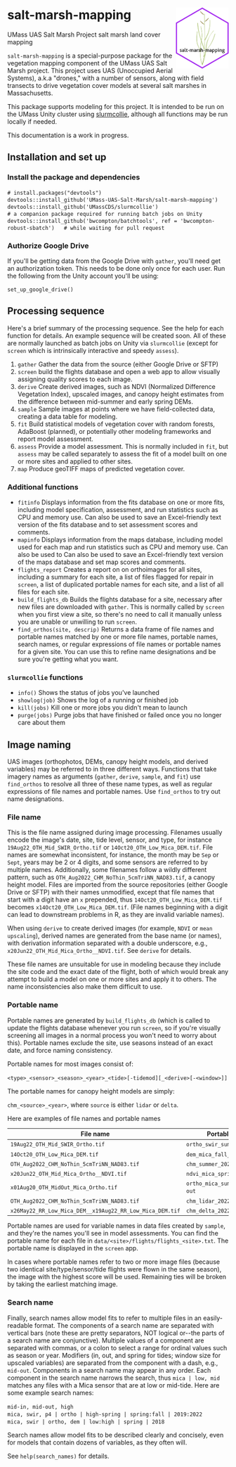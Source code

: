 # salt-marsh-mapping <a href="https://github.com/UMass-UAS-Salt-Marsh/salt-marsh-mapping/"><img src="man/figures/hexsticker.png" align="right" height="139"/></a>

UMass UAS Salt Marsh Project salt marsh land cover mapping

`salt-marsh-mapping` is a special-purpose package for the vegetation mapping component of the UMass
UAS Salt Marsh project. This project uses UAS (Unoccupied Aerial Systems), a.k.a "drones," with a
number of sensors, along with field transects to drive vegetation cover models at several salt
marshes in Massachusetts.

This package supports modeling for this project. It is intended to be run on the UMass Unity
cluster using [slurmcollie](https://github.com/UMassCDS/slurmcollie), although all functions may 
be run locally if needed.

This documentation is a work in progress.

## Installation and set up

### Install the package and dependencies

```
# install.packages("devtools")
devtools::install_github('UMass-UAS-Salt-Marsh/salt-marsh-mapping')
devtools::install_github('UMassCDS/slurmcollie')                                    # a companion package required for running batch jobs on Unity
devtools::install_github('bwcompton/batchtools', ref = 'bwcompton-robust-sbatch')   # while waiting for pull request

```

### Authorize Google Drive

If you'll be getting data from the Google Drive with `gather`, you'll need get an 
authorization token. This needs to be done only once for each user. Run the following
from the Unity account you'll be using:

```
set_up_google_drive()
```

## Processing sequence

Here's a brief summary of the processing sequence. See the help for each function for details.
An example sequence will be created soon. All of these are normally launched as batch jobs on Unity 
via `slurmcollie` (except for `screen` which is intrinsically interactive and speedy `assess`).

1. `gather` Gather the data from the source (either Google Drive or SFTP)
2. `screen` build the flights database and open a web app to allow visually assigning quality
   scores to each image.
3. `derive` Create derived images, such as NDVI (Normalized Difference Vegetation Index), upscaled
   images, and canopy height estimates from the difference between mid-summer and early spring DEMs.
4. `sample` Sample images at points where we have field-collected data, creating a data table 
   for modeling.
5. `fit` Build statistical models of vegetation cover with random forests, AdaBoost (planned), or
   potentially other modeling frameworks and report model assessment.
6. `assess` Provide a model assessment. This is normally included in `fit`, but `assess` may be
   called separately to assess the fit of a model built on one or more sites and applied to other 
   sites.
7. `map` Produce geoTIFF maps of predicted vegetation cover. 

### Additional functions

- `fitinfo` Displays information from the fits database on one or more fits, including model 
   specification, assessment, and run statistics such as CPU and memory use. Can also be used to save
   an Excel-friendly text version of the fits database and to set assessment scores and comments.
- `mapinfo` Displays information from the maps database, including model used for each map and run 
   statistics such as CPU and memory use. Can also be used to Can also be used to save
   an Excel-friendly text version of the maps database and set map scores and comments.
- `flights_report` Creates a report on on orthoimages for all sites, including a summary for each site,
   a list of files flagged for repair in `screen`, a list of duplicated portable names for each site, 
   and a list of all files for each site.
- `build_flights_db` Builds the flights database for a site, necessary after new files are downloaded
   with `gather`. This is normally called by `screen` when you first view a site, so there's no need
   to call it manually unless you are unable or unwilling to run `screen`.
- `find_orthos(site, descrip)` Returns a data frame of file names and portable names matched by one or 
   more file names, portable names, search names, or regular expressions of file names or portable names
   for a given site. You can use this to refine name designations and be sure you're getting what you want.

### `slurmcollie` functions
- `info()` Shows the status of jobs you've launched
- `showlog(job)` Shows the log of a running or finished job
- `kill(jobs)` Kill one or more jobs you didn't mean to launch
- `purge(jobs)` Purge jobs that have finished or failed once you no longer care about them

## Image naming

UAS images (orthophotos, DEMs, canopy height models, and derived variables) may be referred to in
three different ways. Functions that take imagery names as arguments (`gather`, `derive`, `sample`, and 
`fit`) use `find_orthos` to resolve all three of these name types, as well as regular expressions of 
file names and portable names. Use `find_orthos` to try out name designations. 

### File name 

This is the file name assigned during image processing. Filenames usually encode the
image's date, site, tide level, sensor, and type, for instance `19Aug22_OTH_Mid_SWIR_Ortho.tif` or
`14Oct20_OTH_Low_Mica_DEM.tif`. File names are somewhat inconsistent, for instance,
the month may be `Sep` or `Sept`, years may be 2 or 4 digits, and some sensors are referred to by
multiple names. Additionally, some filenames follow a wildly different pattern, such as
`OTH_Aug2022_CHM_NoThin_5cmTriNN_NAD83.tif`, a canopy height model. Files are imported from the
source repositories (either Google Drive or SFTP) with their names unmodified, except that file
names that start with a digit have an `x` prepended, thus `14Oct20_OTH_Low_Mica_DEM.tif` becomes
`x14Oct20_OTH_Low_Mica_DEM.tif`. (File names beginning with a digit can lead to 
downstream problems in R, as they are invalid variable names).

When using `derive` to create derived images (for example, `NDVI` or `mean upscaling`), derived names
are generated from the base name (or names), with derivation information separated with a double
underscore, e.g., `x20Jun22_OTH_Mid_Mica_Ortho__NDVI.tif`. See `derive` for details.

These file names are unsuitable for use in modeling because they include the site
code and the exact date of the flight, both of which would break any attempt to build a model on 
one or more sites and apply it to others. The name inconsistencies also make them difficult to use.

### Portable name

Portable names are generated by `build_flights_db` (which is called to update the flights database
whenever you run `screen`, so if you're visually screening all images in a normal process you won't
need to worry about this). Portable names exclude the site, use seasons instead of an exact date,
and force naming consistency.

Portable names for most images consist of:

`<type>_<sensor>_<season>_<year>_<tide>[-tidemod][_<derive>[-<window>]]`

The portable names for canopy height models are simply:

`chm_<source>_<year>`, where `source` is either `lidar` or `delta`.

Here are examples of file names and portable names

File name | Portable name
---|---
`19Aug22_OTH_Mid_SWIR_Ortho.tif` | `ortho_swir_summer_2022_mid`
`14Oct20_OTH_Low_Mica_DEM.tif` | `dem_mica_fall_2020_low`
`OTH_Aug2022_CHM_NoThin_5cmTriNN_NAD83.tif` | `chm_summer_2022`
`x20Jun22_OTH_Mid_Mica_Ortho__NDVI.tif` | `ndvi_mica_spring_2022_mid`
`x01Aug20_OTH_MidOut_Mica_Ortho.tif` | `ortho_mica_summer_2020_mid-out`
`OTH_Aug2022_CHM_NoThin_5cmTriNN_NAD83.tif` | `chm_lidar_2022`
`x26May22_RR_Low_Mica_DEM__x19Aug22_RR_Low_Mica_DEM.tif` | `chm_delta_2022`

Portable names are used for variable names in data files created by `sample`, and they're the names
you'll see in model assessments. You can find the portable name for each file in
`data/<site>/flights/flights_<site>.txt`. The portable name is displayed in the `screen` app.

In cases where portable names refer to two or more image files (because two identical 
site/type/sensor/tide flights were flown in the same season), the image with the highest score will
be used. Remaining ties will be broken by taking the earliest matching image.

### Search name

Finally, search names allow model fits to refer to multiple files in an easily-readable format.
The components of a search name are separated with vertical bars (note these are pretty separators,
NOT logical or--the parts of a search name are conjunctive). Multiple values of a component
are separated with commas, or a colon to select a range for ordinal values such as season or year.
Modifiers (in, out, and spring for tides; window size for upscaled variables) are separated from
the component with a dash, e.g., `mid-out`. Components in a search name may appear in any order. 
Each component in the search name narrows the search, thus `mica | low, mid` matches any files 
with a Mica sensor that are at low or mid-tide.
Here are some example search names:

`mid-in, mid-out, high`  
`mica, swir, p4 | ortho | high-spring | spring:fall | 2019:2022`  
`mica, swir | ortho, dem | low:high | spring | 2018`  

Search names allow model fits to be described clearly and concisely, even for models that contain
dozens of variables, as they often will.

See `help(search_names)` for details.
